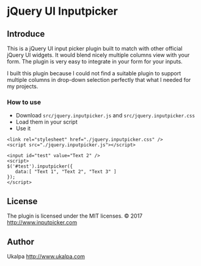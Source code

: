 # jQuery UI Inputpicker

## Introduce
This is a jQuery UI input picker plugin built to match with other official jQuery UI widgets. It would blend nicely multiple columns view with your form. The plugin is very easy to integrate in your form for your inputs.

I built this plugin because I could not find a suitable plugin to support multiple columns in drop-down selection perfectly that what I needed for my projects.


### How to use
* Download `src/jquery.inputpicker.js` and `src/jquery.inputpicker.css`
* Load them in your script
* Use it
<pre><code class="html">&lt;link rel=&quot;stylesheet&quot; href=&quot;./jquery.inputpicker.css&quot; /&gt;
&lt;script src=&quot;./jquery.inputpicker.js&quot;&gt;&lt;/script&gt;

&lt;input id=&quot;test&quot; value=&quot;Text 2&quot; /&gt;
&lt;script&gt;
$('#test').inputpicker({
   data:[ &quot;Text 1&quot;, &quot;Text 2&quot;, &quot;Text 3&quot; ]
});
&lt;/script&gt;</code></pre>


## License

The plugin is licensed under the MIT licenses.  &copy; 2017 http://www.inputpicker.com 
 
 ## Author
 
 Ukalpa http://www.ukalpa.com